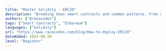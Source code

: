 ```yaml
---
title: "Master Solidity - ERC20"
description: "Breaking down smart contracts and common patterns. From understanding, to testing, to deploying."
authors: ["@razacodes"]
tags: ["Smart Contracts", "Ethereum"]
languages: ["Solidity"]
url: "https://www.razacodes.com/blog/How-to-deploy-ERC20"
dateAdded: 2023-08-28
level: "Beginner"
---
```

